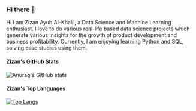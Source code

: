 ### Hi there 👋

Hi I am Zizan Ayub Al-Khalil, a Data Science and Machine Learning enthusiast. I love to do various real-life based data science projects which generate various insights for the growth of product development and business profitability. Currently, I am enjoying learning Python and SQL, solving case studies using them. 

#### Zizan's GitHub Stats
![Anurag's GitHub stats](https://github-readme-stats.vercel.app/api?username=zizanayub&show_icons=true&theme=highcontrast)


#### Zizan's Top Languages
[![Top Langs](https://github-readme-stats.vercel.app/api/top-langs/?username=zizanayub&langs_count=8&layout=donut&theme=highcontrast)](https://github.com/anuraghazra/github-readme-stats)






